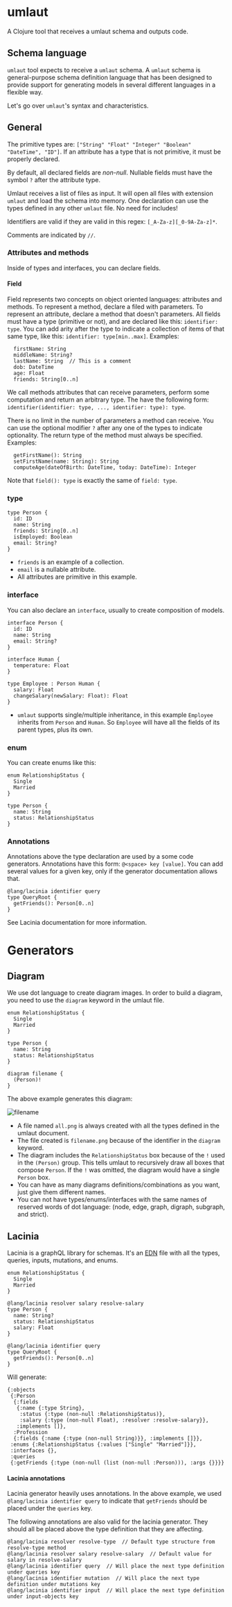 # umlaut

A Clojure tool that receives a umlaut schema and outputs code.

## Schema language

`umlaut` tool expects to receive a `umlaut` schema. A `umlaut` schema is general-purpose schema definition language that has been designed to provide support for generating models in several different languages in a flexible way.

Let's go over `umlaut`'s syntax and characteristics.

## General

The primitive types are: `["String" "Float" "Integer" "Boolean" "DateTime", "ID"]`. If an attribute has a type that is not primitive, it must be properly declared.

By default, all declared fields are *non-null*. Nullable fields must have the symbol `?` after the attribute type.

Umlaut receives a list of files as input. It will open all files with extension `umlaut` and load the schema into memory. One declaration can use the types defined in any other `umlaut` file. No need for includes!

Identifiers are valid if they are valid in this regex: `[_A-Za-z][_0-9A-Za-z]*`.

Comments are indicated by `//`.

### Attributes and methods
Inside of types and interfaces, you can declare fields.

#### Field
Field represents two concepts on object oriented languages: attributes and methods. To represent a method, declare a filed with parameters. To represent an attribute, declare a method that doesn't parameters. All fields must have a type (primitive or not), and are declared like this: `identifier: type`. You can add arity after the type to indicate a collection of items of that same type, like this: `identifier: type[min..max]`. Examples:
```
  firstName: String
  middleName: String?
  lastName: String  // This is a comment
  dob: DateTime
  age: Float
  friends: String[0..n]
```

We call methods attributes that can receive parameters, perform some computation and return an arbitrary type. The have the following form: `identifier(identifier: type, ..., identifier: type): type`.

There is no limit in the number of parameters a method can receive. You can use the optional modifier `?` after any one of the types to indicate optionality. The return type of the method must always be specified. Examples:
```
  getFirstName(): String
  setFirstName(name: String): String
  computeAge(dateOfBirth: DateTime, today: DateTime): Integer
```

Note that `field(): type` is exactly the same of `field: type`.

### type
```
type Person {
  id: ID
  name: String
  friends: String[0..n]
  isEmployed: Boolean
  email: String?
}
```

- `friends` is an example of a collection.
- `email` is a nullable attribute.
- All attributes are primitive in this example.


### interface
You can also declare an `interface`, usually to create composition of models.

```
interface Person {
  id: ID
  name: String
  email: String?
}

interface Human {
  temperature: Float
}

type Employee : Person Human {
  salary: Float
  changeSalary(newSalary: Float): Float
}
```

- `umlaut` supports single/multiple inheritance, in this example `Employee` inherits from `Person` and `Human`. So `Employee` will have all the fields of its parent types, plus its own.


### enum

You can create enums like this:
```
enum RelationshipStatus {
  Single
  Married
}

type Person {
  name: String
  status: RelationshipStatus
}
```

### Annotations
Annotations above the type declaration are used by a some code generators.
Annotations have this form: `@<space> key [value]`.
You can add several values for a given key, only if the generator documentation allows that.
```
@lang/lacinia identifier query
type QueryRoot {
  getFriends(): Person[0..n]
}
```
See Lacinia documentation for more information.

# Generators

## Diagram

We use dot language to create diagram images. In order to build a diagram, you need to use the `diagram` keyword in the umlaut file.

```
enum RelationshipStatus {
  Single
  Married
}

type Person {
  name: String
  status: RelationshipStatus
}

diagram filename {
  (Person)!
}
```

The above example generates this diagram:

![filename](./resources/filename.png)

- A file named `all.png` is always created with all the types defined in the umlaut document.
- The file created is `filename.png` because of the identifier in the `diagram` keyword.
- The diagram includes the `RelationshipStatus` box because of the `!` used in the `(Person)` group. This tells umlaut to recursively draw all boxes that compose `Person`. If the `!` was omitted, the diagram would have a single `Person` box.
- You can have as many diagrams definitions/combinations as you want, just give them different names.
- You can not have types/enums/interfaces with the same names of reserved words of dot language: (node, edge, graph, digraph, subgraph, and strict).


## Lacinia

Lacinia is a graphQL library for schemas. It's an [EDN](https://github.com/edn-format/edn) file with all the types, queries, inputs, mutations, and enums.

```
enum RelationshipStatus {
  Single
  Married
}

@lang/lacinia resolver salary resolve-salary
type Person {
  name: String?
  status: RelationshipStatus
  salary: Float
}

@lang/lacinia identifier query
type QueryRoot {
  getFriends(): Person[0..n]
}
```

Will generate:
```
{:objects
 {:Person
  {:fields
   {:name {:type String},
    :status {:type (non-null :RelationshipStatus)},
    :salary {:type (non-null Float), :resolver :resolve-salary}},
   :implements []},
  :Profession
  {:fields {:name {:type (non-null String)}}, :implements []}},
 :enums {:RelationshipStatus {:values ["Single" "Married"]}},
 :interfaces {},
 :queries
 {:getFriends {:type (non-null (list (non-null :Person))), :args {}}}}

```

#### Lacinia annotations

Lacinia generator heavily uses annotations. In the above example, we used `@lang/lacinia identifier query` to indicate that `getFriends` should be placed under the `queries` key.

The following annotations are also valid for the lacinia generator. They should all be placed above the type definition that they are affecting.
```
@lang/lacinia resolver resolve-type  // Default type structure from resolve-type method
@lang/lacinia resolver salary resolve-salary  // Default value for salary in resolve-salary
@lang/lacinia identifier query  // Will place the next type definition under queries key
@lang/lacinia identifier mutation  // Will place the next type definition under mutations key
@lang/lacinia identifier input  // Will place the next type definition under input-objects key
```

